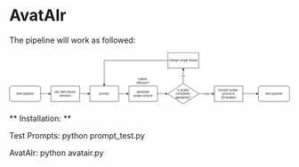 # AvatAIr
The pipeline will work as followed:

![AvatAIr Pipeline](/Documentation/picture/pipeline.png)



** Installation: **

Test Prompts:
python prompt_test.py

AvatAIr:
python avatair.py
